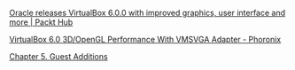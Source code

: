 
[Oracle releases VirtualBox 6.0.0 with improved graphics, user interface and more | Packt Hub](https://hub.packtpub.com/oracle-releases-virtualbox-6-0-0-with-improved-graphics-user-interface-and-more/)

[VirtualBox 6.0 3D/OpenGL Performance With VMSVGA Adapter - Phoronix](https://www.phoronix.com/scan.php?page=article&item=virtualbox-60-vmsvga&num=1)

[Chapter 5. Guest Additions](http://www.virtualbox.org/manual/ch05.html)
